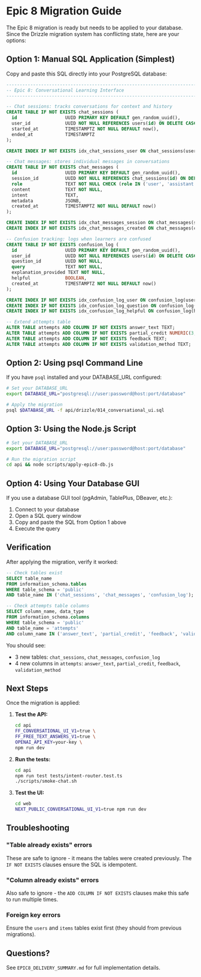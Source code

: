# Epic 8 Migration Guide

The Epic 8 migration is ready but needs to be applied to your database. Since the Drizzle migration system has conflicting state, here are your options:

## Option 1: Manual SQL Application (Simplest)

Copy and paste this SQL directly into your PostgreSQL database:

```sql
------------------------------------------------------------------------------
-- Epic 8: Conversational Learning Interface
------------------------------------------------------------------------------

-- Chat sessions: tracks conversations for context and history
CREATE TABLE IF NOT EXISTS chat_sessions (
  id                  UUID PRIMARY KEY DEFAULT gen_random_uuid(),
  user_id             UUID NOT NULL REFERENCES users(id) ON DELETE CASCADE,
  started_at          TIMESTAMPTZ NOT NULL DEFAULT now(),
  ended_at            TIMESTAMPTZ
);

CREATE INDEX IF NOT EXISTS idx_chat_sessions_user ON chat_sessions(user_id);

-- Chat messages: stores individual messages in conversations
CREATE TABLE IF NOT EXISTS chat_messages (
  id                  UUID PRIMARY KEY DEFAULT gen_random_uuid(),
  session_id          UUID NOT NULL REFERENCES chat_sessions(id) ON DELETE CASCADE,
  role                TEXT NOT NULL CHECK (role IN ('user', 'assistant', 'system')),
  content             TEXT NOT NULL,
  intent              TEXT,
  metadata            JSONB,
  created_at          TIMESTAMPTZ NOT NULL DEFAULT now()
);

CREATE INDEX IF NOT EXISTS idx_chat_messages_session ON chat_messages(session_id);
CREATE INDEX IF NOT EXISTS idx_chat_messages_created ON chat_messages(created_at DESC);

-- Confusion tracking: logs when learners are confused
CREATE TABLE IF NOT EXISTS confusion_log (
  id                  UUID PRIMARY KEY DEFAULT gen_random_uuid(),
  user_id             UUID NOT NULL REFERENCES users(id) ON DELETE CASCADE,
  question_id         UUID NOT NULL,
  query               TEXT NOT NULL,
  explanation_provided TEXT NOT NULL,
  helpful             BOOLEAN,
  created_at          TIMESTAMPTZ NOT NULL DEFAULT now()
);

CREATE INDEX IF NOT EXISTS idx_confusion_log_user ON confusion_log(user_id);
CREATE INDEX IF NOT EXISTS idx_confusion_log_question ON confusion_log(question_id);
CREATE INDEX IF NOT EXISTS idx_confusion_log_helpful ON confusion_log(helpful) WHERE helpful IS NOT NULL;

-- Extend attempts table
ALTER TABLE attempts ADD COLUMN IF NOT EXISTS answer_text TEXT;
ALTER TABLE attempts ADD COLUMN IF NOT EXISTS partial_credit NUMERIC(3, 2);
ALTER TABLE attempts ADD COLUMN IF NOT EXISTS feedback TEXT;
ALTER TABLE attempts ADD COLUMN IF NOT EXISTS validation_method TEXT;
```

## Option 2: Using psql Command Line

If you have `psql` installed and your DATABASE_URL configured:

```bash
# Set your DATABASE_URL
export DATABASE_URL="postgresql://user:password@host:port/database"

# Apply the migration
psql $DATABASE_URL -f api/drizzle/014_conversational_ui.sql
```

## Option 3: Using the Node.js Script

```bash
# Set your DATABASE_URL
export DATABASE_URL="postgresql://user:password@host:port/database"

# Run the migration script
cd api && node scripts/apply-epic8-db.js
```

## Option 4: Using Your Database GUI

If you use a database GUI tool (pgAdmin, TablePlus, DBeaver, etc.):

1. Connect to your database
2. Open a SQL query window
3. Copy and paste the SQL from Option 1 above
4. Execute the query

## Verification

After applying the migration, verify it worked:

```sql
-- Check tables exist
SELECT table_name 
FROM information_schema.tables 
WHERE table_schema = 'public' 
AND table_name IN ('chat_sessions', 'chat_messages', 'confusion_log');

-- Check attempts table columns
SELECT column_name, data_type 
FROM information_schema.columns 
WHERE table_schema = 'public' 
AND table_name = 'attempts' 
AND column_name IN ('answer_text', 'partial_credit', 'feedback', 'validation_method');
```

You should see:
- 3 new tables: `chat_sessions`, `chat_messages`, `confusion_log`
- 4 new columns in `attempts`: `answer_text`, `partial_credit`, `feedback`, `validation_method`

## Next Steps

Once the migration is applied:

1. **Test the API:**
   ```bash
   cd api
   FF_CONVERSATIONAL_UI_V1=true \
   FF_FREE_TEXT_ANSWERS_V1=true \
   OPENAI_API_KEY=your-key \
   npm run dev
   ```

2. **Run the tests:**
   ```bash
   cd api
   npm run test tests/intent-router.test.ts
   ./scripts/smoke-chat.sh
   ```

3. **Test the UI:**
   ```bash
   cd web
   NEXT_PUBLIC_CONVERSATIONAL_UI_V1=true npm run dev
   ```

## Troubleshooting

### "Table already exists" errors
These are safe to ignore - it means the tables were created previously. The `IF NOT EXISTS` clauses ensure the SQL is idempotent.

### "Column already exists" errors  
Also safe to ignore - the `ADD COLUMN IF NOT EXISTS` clauses make this safe to run multiple times.

### Foreign key errors
Ensure the `users` and `items` tables exist first (they should from previous migrations).

## Questions?

See `EPIC8_DELIVERY_SUMMARY.md` for full implementation details.

